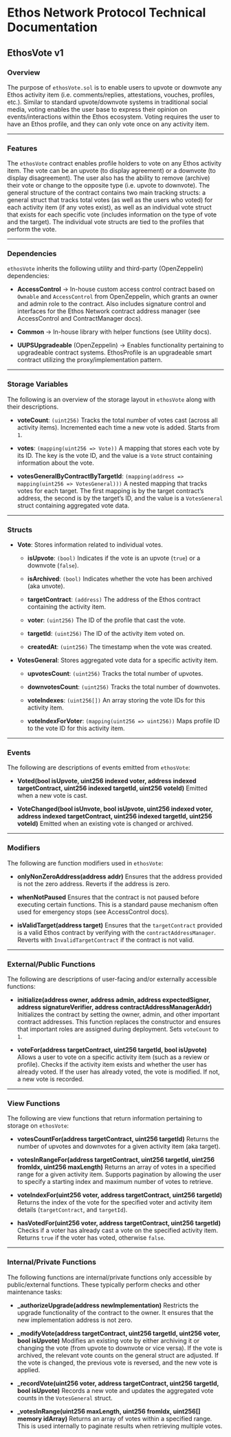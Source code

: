# Ethos Network Protocol Technical Documentation

## EthosVote v1

### Overview

The purpose of `ethosVote.sol` is to enable users to upvote or downvote any Ethos activity item (i.e. comments/replies, attestations, vouches, profiles, etc.). Similar to standard upvote/downvote systems in traditional social media, voting enables the user base to express their opinion on events/interactions within the Ethos ecosystem. Voting requires the user to have an Ethos profile, and they can only vote once on any activity item.

---

### Features

The `ethosVote` contract enables profile holders to vote on any Ethos activity item. The vote can be an upvote (to display agreement) or a downvote (to display disagreement). The user also has the ability to remove (archive) their vote or change to the opposite type (i.e. upvote to downvote). The general structure of the contract contains two main tracking structs: a general struct that tracks total votes (as well as the users who voted) for each activity item (if any votes exist), as well as an individual vote struct that exists for each specific vote (includes information on the type of vote and the target). The individual vote structs are tied to the profiles that perform the vote.

---

### Dependencies

`ethosVote` inherits the following utility and third-party (OpenZeppelin) dependencies:

- **AccessControl** → In-house custom access control contract based on `Ownable` and `AccessControl` from OpenZeppelin, which grants an owner and admin role to the contract. Also includes signature control and interfaces for the Ethos Network contract address manager (see AccessControl and ContractManager docs).

- **Common** → In-house library with helper functions (see Utility docs).

- **UUPSUpgradeable** (OpenZeppelin) → Enables functionality pertaining to upgradeable contract systems. EthosProfile is an upgradeable smart contract utilizing the proxy/implementation pattern.

---

### Storage Variables

The following is an overview of the storage layout in `ethosVote` along with their descriptions.

- **voteCount**: `(uint256)`
  Tracks the total number of votes cast (across all activity items). Incremented each time a new vote is added. Starts from `1`.

- **votes**: `(mapping(uint256 => Vote))`
  A mapping that stores each vote by its ID. The key is the vote ID, and the value is a `Vote` struct containing information about the vote.

- **votesGeneralByContractByTargetId**: `(mapping(address => mapping(uint256 => VotesGeneral)))`
  A nested mapping that tracks votes for each target. The first mapping is by the target contract’s address, the second is by the target’s ID, and the value is a `VotesGeneral` struct containing aggregated vote data.

---

### Structs

- **Vote**:
  Stores information related to individual votes.

  - **isUpvote**: `(bool)`
    Indicates if the vote is an upvote (`true`) or a downvote (`false`).

  - **isArchived**: `(bool)`
    Indicates whether the vote has been archived (aka unvote).

  - **targetContract**: `(address)`
    The address of the Ethos contract containing the activity item.

  - **voter**: `(uint256)`
    The ID of the profile that cast the vote.

  - **targetId**: `(uint256)`
    The ID of the activity item voted on.

  - **createdAt**: `(uint256)`
    The timestamp when the vote was created.

- **VotesGeneral**:
  Stores aggregated vote data for a specific activity item.

  - **upvotesCount**: `(uint256)`
    Tracks the total number of upvotes.

  - **downvotesCount**: `(uint256)`
    Tracks the total number of downvotes.

  - **voteIndexes**: `(uint256[])`
    An array storing the vote IDs for this activity item.

  - **voteIndexForVoter**: `(mapping(uint256 => uint256))`
    Maps profile ID to the vote ID for this activity item.

---

### Events

The following are descriptions of events emitted from `ethosVote`:

- **Voted(bool isUpvote, uint256 indexed voter, address indexed targetContract, uint256 indexed targetId, uint256 voteId)**
  Emitted when a new vote is cast.

- **VoteChanged(bool isUnvote, bool isUpvote, uint256 indexed voter, address indexed targetContract, uint256 indexed targetId, uint256 voteId)**
  Emitted when an existing vote is changed or archived.

---

### Modifiers

The following are function modifiers used in `ethosVote`:

- **onlyNonZeroAddress(address addr)**
  Ensures that the address provided is not the zero address. Reverts if the address is zero.

- **whenNotPaused**
  Ensures that the contract is not paused before executing certain functions. This is a standard pause mechanism often used for emergency stops (see AccessControl docs).

- **isValidTarget(address target)**
  Ensures that the `targetContract` provided is a valid Ethos contract by verifying with the `contractAddressManager`. Reverts with `InvalidTargetContract` if the contract is not valid.

---

### External/Public Functions

The following are descriptions of user-facing and/or externally accessible functions:

- **initialize(address owner, address admin, address expectedSigner, address signatureVerifier, address contractAddressManagerAddr)**
  Initializes the contract by setting the owner, admin, and other important contract addresses. This function replaces the constructor and ensures that important roles are assigned during deployment. Sets `voteCount` to `1`.

- **voteFor(address targetContract, uint256 targetId, bool isUpvote)**
  Allows a user to vote on a specific activity item (such as a review or profile). Checks if the activity item exists and whether the user has already voted. If the user has already voted, the vote is modified. If not, a new vote is recorded.

---

### View Functions

The following are view functions that return information pertaining to storage on `ethosVote`:

- **votesCountFor(address targetContract, uint256 targetId)**
  Returns the number of upvotes and downvotes for a given activity item (aka target).

- **votesInRangeFor(address targetContract, uint256 targetId, uint256 fromIdx, uint256 maxLength)**
  Returns an array of votes in a specified range for a given activity item. Supports pagination by allowing the user to specify a starting index and maximum number of votes to retrieve.

- **voteIndexFor(uint256 voter, address targetContract, uint256 targetId)**
  Returns the index of the vote for the specified voter and activity item details (`targetContract`, and `targetId`).

- **hasVotedFor(uint256 voter, address targetContract, uint256 targetId)**
  Checks if a voter has already cast a vote on the specified activity item. Returns `true` if the voter has voted, otherwise `false`.

---

### Internal/Private Functions

The following functions are internal/private functions only accessible by public/external functions. These typically perform checks and other maintenance tasks:

- **_authorizeUpgrade(address newImplementation)**
  Restricts the upgrade functionality of the contract to the owner. It ensures that the new implementation address is not zero.

- **_modifyVote(address targetContract, uint256 targetId, uint256 voter, bool isUpvote)**
  Modifies an existing vote by either archiving it or changing the vote (from upvote to downvote or vice versa). If the vote is archived, the relevant vote counts on the general struct are adjusted. If the vote is changed, the previous vote is reversed, and the new vote is applied.

- **_recordVote(uint256 voter, address targetContract, uint256 targetId, bool isUpvote)**
  Records a new vote and updates the aggregated vote counts in the `VotesGeneral` struct.

- **_votesInRange(uint256 maxLength, uint256 fromIdx, uint256[] memory idArray)**
  Returns an array of votes within a specified range. This is used internally to paginate results when retrieving multiple votes.

